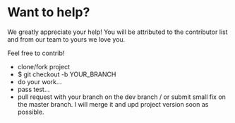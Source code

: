 # Want to help?
We greatly appreciate your help! You will be attributed to the contributor list and from our team to yours we love you.

Feel free to contrib!

- clone/fork project
- $ git checkout -b YOUR_BRANCH
- do your work...
- pass test...
- pull request with your branch on the dev branch / or submit small fix on the master branch. I will merge it and upd project version soon as possible.